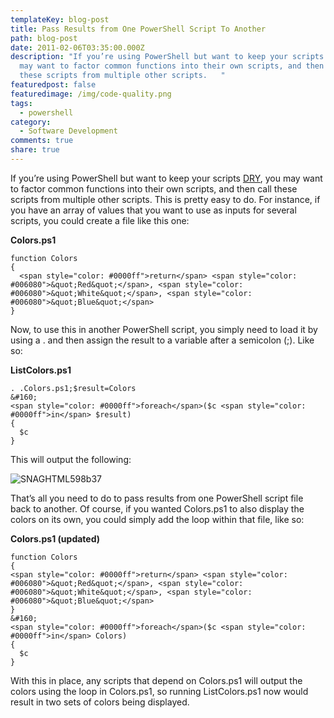 ```yaml
---
templateKey: blog-post
title: Pass Results from One PowerShell Script To Another
path: blog-post
date: 2011-02-06T03:35:00.000Z
description: "If you’re using PowerShell but want to keep your scripts DRY, you
  may want to factor common functions into their own scripts, and then call
  these scripts from multiple other scripts.   "
featuredpost: false
featuredimage: /img/code-quality.png
tags:
  - powershell
category:
  - Software Development
comments: true
share: true
---
```

If you’re using PowerShell but want to keep your scripts [DRY](http://stevesmithblog.com/blog/don-rsquo-t-repeat-yourself), you may want to factor common functions into their own scripts, and then call these scripts from multiple other scripts. This is pretty easy to do. For instance, if you have an array of values that you want to use as inputs for several scripts, you could create a file like this one:

**Colors.ps1**

```
function Colors
{
  <span style="color: #0000ff">return</span> <span style="color: #006080">&quot;Red&quot;</span>, <span style="color: #006080">&quot;White&quot;</span>, <span style="color: #006080">&quot;Blue&quot;</span>
}
```

Now, to use this in another PowerShell script, you simply need to load it by using a . and then assign the result to a variable after a semicolon (;). Like so:

**ListColors.ps1**

```
. .Colors.ps1;$result=Colors
&#160;
<span style="color: #0000ff">foreach</span>($c <span style="color: #0000ff">in</span> $result)
{
  $c
}
```

This will output the following:

![SNAGHTML598b37](<> "SNAGHTML598b37")



That’s all you need to do to pass results from one PowerShell script file back to another. Of course, if you wanted Colors.ps1 to also display the colors on its own, you could simply add the loop within that file, like so:

**Colors.ps1 (updated)**

```
function Colors
{
<span style="color: #0000ff">return</span> <span style="color: #006080">&quot;Red&quot;</span>, <span style="color: #006080">&quot;White&quot;</span>, <span style="color: #006080">&quot;Blue&quot;</span>
}
&#160;
<span style="color: #0000ff">foreach</span>($c <span style="color: #0000ff">in</span> Colors)
{
  $c
}
```

With this in place, any scripts that depend on Colors.ps1 will output the colors using the loop in Colors.ps1, so running ListColors.ps1 now would result in two sets of colors being displayed.